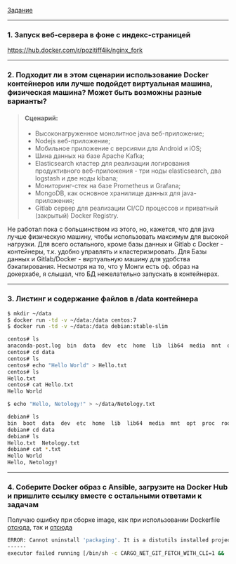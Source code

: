 [Задание](https://github.com/netology-code/virt-homeworks/blob/virt-11/05-virt-03-docker/README.md)

------

### 1. Запуск веб-сервера в фоне с индекс-страницей

https://hub.docker.com/r/pozitiff4ik/nginx_fork

---

### 2. Подходит ли в этом сценарии использование Docker контейнеров или лучше подойдет виртуальная машина, физическая машина? Может быть возможны разные варианты?

> #### Сценарий:
> - Высоконагруженное монолитное java веб-приложение;
> - Nodejs веб-приложение;
> - Мобильное приложение c версиями для Android и iOS;
> - Шина данных на базе Apache Kafka;
> - Elasticsearch кластер для реализации логирования продуктивного веб-приложения - три ноды elasticsearch, два logstash и две ноды kibana;
> - Мониторинг-стек на базе Prometheus и Grafana;
> - MongoDB, как основное хранилище данных для java-приложения;
> - Gitlab сервер для реализации CI/CD процессов и приватный (закрытый) Docker Registry.

Не работал пока с большинством из этого, но, кажется, что для java лучше физическую машину, чтобы использовать максимум для высокой нагрузки. Для всего остального, кроме базы данных и Gitlab с Docker - контейнеры, т.к. удобно управлять и кластеризировать. Для Базы данных и Gitlab/Docker - виртуальную машину для удобства бэкапирования. Несмотря на то, что у Монги есть оф. образ на докерхабе, я слышал, что БД нежелательно запускать в контейнерах.

---

### 3. Листинг и содержание файлов в /data контейнера

```bash
$ mkdir ~/data
$ docker run -td -v ~/data:/data centos:7
$ docker run -td -v ~/data:/data debian:stable-slim
```

```bash
centos# ls
anaconda-post.log  bin  data  dev  etc  home  lib  lib64  media  mnt  opt  proc  root  run  sbin  srv  sys  tmp  usr  var
centos# cd data
centos# ls
centos# echo "Hello World" > Hello.txt
centos# ls
Hello.txt
centos# cat Hello.txt
Hello World
```

```bash
$ echo "Hello, Netology!" > ~/data/Netology.txt
```

```bash
debian# ls
bin  boot  data  dev  etc  home  lib  lib64  media  mnt  opt  proc  root  run  sbin  srv  sys  tmp  usr  var
debian# cd data
debian# ls
Hello.txt  Netology.txt
debian# cat *.txt       
Hello World
Hello, Netology!
```

---

### 4. Соберите Docker образ с Ansible, загрузите на Docker Hub и пришлите ссылку вместе с остальными ответами к задачам

Получаю ошибку при сборке image, как при использовании Dockerfile [отсюда](https://github.com/netology-code/virt-video-code/blob/main/docker/Dockerfile), так и [отсюда](https://github.com/netology-code/virt-homeworks/blob/virt-11/05-virt-03-docker/src/build/ansible/Dockerfile)


```bash
ERROR: Cannot uninstall 'packaging'. It is a distutils installed project and thus we cannot accurately determine which files belong to it which would lead to only a partial uninstall.
------
executor failed running [/bin/sh -c CARGO_NET_GIT_FETCH_WITH_CLI=1 &&     apk --no-cache add         sudo         python3        py3-pip         openssl         ca-certificates         sshpass         openssh-client         rsync         git &&     apk --no-cache add --virtual build-dependencies         python3-dev         libffi-dev         musl-dev         gcc         cargo         openssl-dev         libressl-dev         build-base &&     pip install --upgrade pip wheel &&     pip install --upgrade cryptography cffi &&     pip uninstall ansible-base &&     pip install ansible-core &&     pip install ansible==2.10.0 &&     pip install mitogen ansible-lint jmespath &&     pip install --upgrade pywinrm &&     apk del build-dependencies &&     rm -rf /var/cache/apk/* &&     rm -rf /root/.cache/pip &&     rm -rf /root/.cargo]: exit code: 1
```
